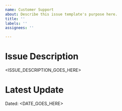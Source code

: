 ```yaml
---
name: Customer Support
about: Describe this issue template's purpose here.
title: ''
labels: ''
assignees: ''

---
```


# Issue Description

<ISSUE_DESCRIPTION_GOES_HERE>

# Latest Update

Dated: <DATE_GOES_HERE>
